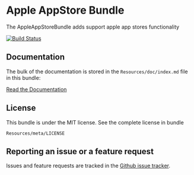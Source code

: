 Apple AppStore Bundle
=====================

The AppleAppStoreBundle adds support apple app stores functionality

[![Build Status](https://travis-ci.org/ZhukV/AppleAppStoreBundle.png?branch=master)](https://travis-ci.org/ZhukV/AppleAppStoreBundle)

Documentation
-------------

The bulk of the documentation is stored in the `Resources/doc/index.md`
file in this bundle:

[Read the Documentation](https://github.com/ZhukV/AppleAppStoreBundle/blob/master/Resources/doc/index.md)

License
-------

This bundle is under the MIT license. See the complete license in bundle

```
Resources/meta/LICENSE
```

Reporting an issue or a feature request
---------------------------------------

Issues and feature requests are tracked in the [Github issue tracker](https://github.com/ZhukV/AppleAppStoreBundle/issues).
